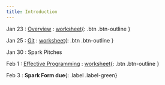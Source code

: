 ```yaml
---
title: Introduction
---
```


Jan 23 
: [Overview](https://github.com/gallettilance/CS506-Spring2023/raw/master/slides/00_CS_506_Overview.pdf) 
  : [worksheet](https://raw.githubusercontent.com/gallettilance/CS506-Spring2023/master/worksheets/worksheet_00.ipynb){: .btn .btn-outline }

Jan 25 
: [Git](https://github.com/gallettilance/CS506-Spring2023/raw/master/slides/01_Git.pdf) 
  : [worksheet](https://raw.githubusercontent.com/gallettilance/CS506-Spring2023/master/worksheets/worksheet_01.ipynb){: .btn .btn-outline }

Jan 30 
: Spark Pitches 

Feb 1 
: [Effective Programming](https://github.com/gallettilance/CS506-Spring2023/raw/master/slides/00_Clean_Code.pdf) 
  : [worksheet](https://raw.githubusercontent.com/gallettilance/CS506-Spring2023/master/worksheets/worksheet_02.ipynb){: .btn .btn-outline } 

Feb 3
: **Spark Form due**{: .label .label-green} 